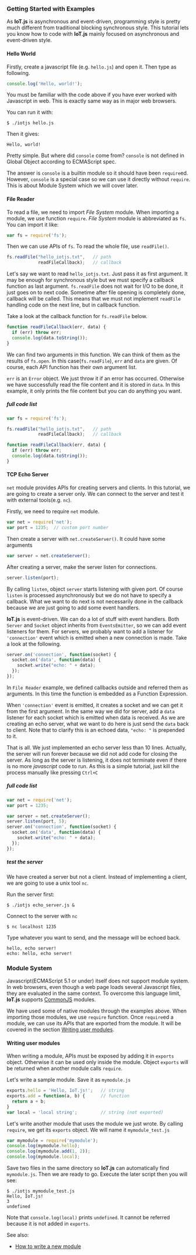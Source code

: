 ### Getting Started with Examples
As **IoT.js** is asynchronous and event-driven, programming style is pretty much different from traditional blocking synchronous style. This tutorial lets you know how to code with **IoT.js** mainly focused on asynchronous and event-driven style.

#### Hello World
Firstly, create a javascript file (e.g. `hello.js`) and open it. Then type as following.
```javascript
console.log('Hello, world!');
```

You must be familiar with the code above if you have ever worked with Javascript in web. This is exactly same way as in major web browsers.

You can run it with:
```
$ ./iotjs hello.js
```

Then it gives:
```
Hello, world!
```

Pretty simple. But where did `console` come from? `console` is not defined in Global Object according to ECMAScript spec.

The answer is `console` is a builtin module so it should have been `require`ed. However, `console` is a special case so we can use it directly without `require`. This is about Module System which we will cover later.

#### File Reader
To read a file, we need to import *File System* module.
When importing a module, we use function `require`.
*File System* module is abbreviated as `fs`. You can import it like:
```javascript
var fs = require('fs');
```

Then we can use APIs of `fs`. To read the whole file, use `readFile()`.
```javascript
fs.readFile("hello_iotjs.txt",   // path
            readFileCallback);   // callback
```
Let's say we want to read `hello_iotjs.txt`. Just pass it as first argument.
It may be enough for synchronous style but we must specify a callback function as last argument. `fs.readFile` does not wait for I/O to be done, it just goes on to next code. Sometime after file opening is completely done, callback will be called. This means that we must not implement `readFile` handling code on the next line, but in callback function.

Take a look at the callback function for `fs.readFile` below.
```javascript
function readFileCallback(err, data) {
  if (err) throw err;
  console.log(data.toString());
}
```
We can find two arguments in this function. We can think of them as the results of `fs.open`. In this case(`fs.readFile`), `err` and `data` are given. Of course, each API function has their own argument list.

`err` is an `Error` object. We just throw it if an error has occurred. Otherwise we have successfully read the file content and it is stored in `data`. In this example, it only prints the file content but you can do anything you want.

##### full code list
```javascript
var fs = require('fs');

fs.readFile("hello_iotjs.txt",   // path
            readFileCallback);   // callback

function readFileCallback(err, data) {
  if (err) throw err;
  console.log(data.toString());
}
```

#### TCP Echo Server
`net` module provides APIs for creating servers and clients. In this tutorial, we are going to create a server only. We can connect to the server and test it with external tools(e.g. `nc`).

Firstly, we need to require `net` module. 
```javascript
var net = require('net');
var port = 1235;  // custom port number
```
Then create a server with `net.createServer()`. It could have some arguments
```javascript
var server = net.createServer();
```
After creating a server, make the server listen for connections.
```javascript
server.listen(port);
```
By calling `listen`, object `server` starts listening with given port. Of course `listen` is processed asynchronously but we do not have to specify a callback. What we want to do next is not necessarily done in the callback because we are just going to add some event handlers.

**IoT.js** is event-driven. We can do a lot of stuff with event handlers.
Both `Server` and `Socket` object inherits from `EventsEmitter`, so we can add event listeners for them. For servers, we probably want to add a listener for `'connection'` event which is emitted when a new connection is made. Take a look at the following.
```javascript
server.on('connection', function(socket) {
  socket.on('data', function(data) {
    socket.write("echo: " + data);
  });
});
```
In `File Reader` example, we defined callbacks outside and referred them as arguments. In this time the function is embedded as a Function Expression.

When `'connection'` event is emitted, it creates a socket and we can get it from the first argument. In the same way we did for server, add a ``data`` listener for each socket which is emitted when data is received. As we are creating an echo server, what we want to do here is just send the `data` back to client. Note that to clarify this is an echoed data, `"echo: "` is prepended to it.

That is all. We just implemented an echo server less than 10 lines. Actually, the server will run forever because we did not add code for closing the server. As long as the server is listening, it does not terminate even if there is no more *javascript* code to run. As this is a simple tutorial, just kill the process manually like pressing `Ctrl+C`

##### full code list

```javascript
var net = require('net');
var port = 1235;

var server = net.createServer();
server.listen(port, 5);
server.on('connection', function(socket) {
  socket.on('data', function(data) {
    socket.write("echo: " + data);
  });
});
```
##### test the server
We have created a server but not a client. Instead of implementing a client, we are going to use a unix tool `nc`.

Run the server first:
```
$ ./iotjs echo_server.js &
```

Connect to the server with `nc`
```
$ nc localhost 1235 
```
Type whatever you want to send, and the message will be echoed back.
```
hello, echo server!
echo: hello, echo server!
```

### Module System
Javascript(ECMAScript 5.1 or under) itself does not support module system. In web browsers, even though a web page loads several Javascript files, they are evaluated in the same context. To overcome this language limit, **IoT.js** supports [CommonJS](http://www.commonjs.org/) modules.

We have used some of native modules through the examples above. When importing those modules, we use `require` function. Once `require`ed a module, we can use its APIs that are exported from the module. It will be covered in the section [Writing user modules](#writing-user-modules).

#### Writing user modules
When writing a module, APIs must be exposed by adding it in `exports` object. Otherwise it can be used only inside the module. Object `exports` will be returned when another module calls `require`.

Let's write a sample module. Save it as `mymodule.js`
```javascript
exports.hello = 'Hello, IoT.js!';   // string
exports.add = function(a, b) {      // function
  return a + b;
}
var local = 'local string';         // string (not exported)
```
Let's write another module that uses the module we just wrote. By calling `require`, we get its `exports` object. We will name it `mymodule_test.js`
```javascript
var mymodule = require('mymodule');
console.log(mymodule.hello);
console.log(mymodule.add(1, 2));
console.log(mymodule.local);
```
Save two files in the same directory so **IoT.js** can automatically find `mymodule.js`. Then we are ready to go. Execute the later script then you will see:
```
$ ./iotjs mymodule_test.js
Hello, IoT.js!
3
undefined
```
Note that `console.log(local)` prints `undefined`. It cannot be referred because it is not added in `exports`.

See also:
* [How to write a new module](Writing-New-Module.md)
